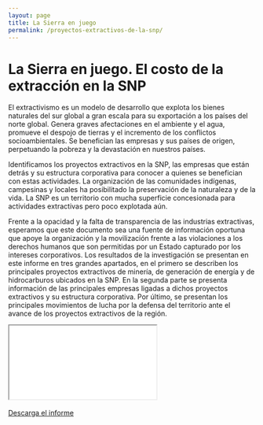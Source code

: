 ```yaml
---
layout: page
title: La Sierra en juego
permalink: /proyectos-extractivos-de-la-snp/
---
```


# La Sierra en juego. El costo de la extracción en la SNP

El extractivismo es un modelo de desarrollo que explota los bienes naturales del sur global a gran escala para su exportación a los países del norte global. Genera graves afectaciones en el ambiente y el agua, promueve el despojo de tierras y el incremento de los conflictos socioambientales. Se benefician las empresas y sus países de origen, perpetuando la pobreza y la devastación en nuestros países.

Identificamos los proyectos extractivos en la SNP, las empresas que están detrás y su estructura corporativa para conocer a quienes se benefician con estas actividades. La organización de las comunidades indígenas, campesinas y locales ha posibilitado la preservación de la naturaleza y de la vida. La SNP es un territorio con mucha superficie concesionada para actividades extractivas pero poco explotada aún.

Frente a la opacidad y la falta de transparencia de las industrias extractivas, esperamos que este documento sea una fuente de información oportuna que apoye la organización y la movilización frente a las violaciones a los derechos humanos que son permitidas por un Estado capturado por los intereses corporativos. Los resultados de la investigación se presentan en este informe en tres grandes apartados, en el primero se describen los principales proyectos extractivos de minería, de generación de energía y de hidrocarburos ubicados en la SNP. En la segunda parte se presenta información de las principales empresas ligadas a dichos proyectos extractivos y su estructura corporativa. Por último, se presentan los principales movimientos de lucha por la defensa del territorio ante el avance de los proyectos extractivos de la región.

<!-- Añadir el pdf -->
<div class="embed-responsive embed-responsive-4by3 mb-4">
  <iframe class="embed-responsive-item" src="/extractivos/assets/doc_proyectos extractivos_V3.pdf"></iframe>
</div>
<br>

<div class="text-center mb-5">
  <a class="btn btn-secondary" href="" target="_blank" download="poderlatam.org/wp-content/uploads/2024/02/SierraEnJuego_SNP.pdf">Descarga el informe</a>
</div>
